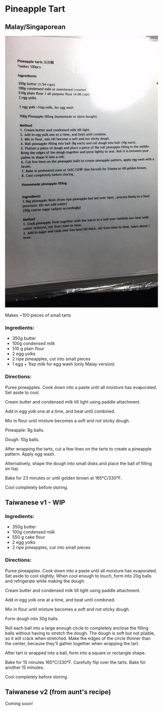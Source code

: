 Pineapple Tart
============================

## Malay/Singaporean

![Original recipe](./baked/pineapple_tart.jpg)

Makes ~100 pieces of small tarts

### Ingredients:

* 350g butter
* 100g condensed milk
* 510 g plain flour
* 2 egg yolks
* 2 ripe pineapples, cut into small pieces
* 1 egg + 1tsp milk for egg wash (only Malay version)

### Directions:

Puree pineapples. Cook down into a paste until all moisture has evaporated. Set aside to cool.

Cream butter and condensed milk till light using paddle attachment.

Add in egg yolk one at a time, and beat until combined.

Mix in flour until mixture becomes a soft and not sticky dough.

Pineapple: 8g balls.

Dough: 10g balls.

After wrapping the tarts, cut a few lines on the tarts to create a pineapple pattern. Apply egg wash.

Alternatively, shape the dough into small disks and place the ball of filling on top.

Bake for 23 minutes or until golden brown at 165°C/330°F.

Cool completely before storing.

## Taiwanese v1 - WIP

### Ingredients:

* 350g butter
* 100g condensed milk
* 550 g cake flour
* 2 egg yolks
* 2 ripe pineapples, cut into small pieces

### Directions:

Puree pineapples. Cook down into a paste until all moisture has evaporated. Set aside to cool slightly. When cool enough to touch, form into 20g balls and refrigerate while making the dough.

Cream butter and condensed milk till light using paddle attachment.

Add in egg yolk one at a time, and beat until combined.

Mix in flour until mixture becomes a soft and not sticky dough.

Form dough into 30g balls.

Roll each ball into a large enough circle to completely enclose the filling balls without having to stretch the dough. The dough is soft but not pliable, so it will crack when stretched. Make the edges of the circle thinner than the center, because they'll gather together when wrapping the tart.

After tart is wrapped into a ball, form into a square or rectangle shape.

Bake for 15 minutes 165°C/330°F. Carefully flip over the tarts. Bake for another 15 minutes.

Cool completely before storing.

## Taiwanese v2 (from aunt's recipe)

Coming soon!